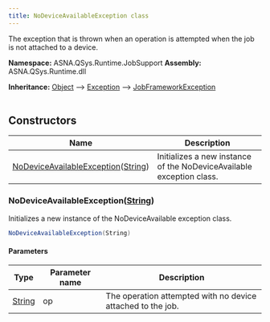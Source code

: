 ```yaml
---
title: NoDeviceAvailableException class
---
```


The exception that is thrown when an operation is attempted when the job is not attached to a device.

**Namespace:** ASNA.QSys.Runtime.JobSupport
**Assembly:** ASNA.QSys.Runtime.dll

**Inheritance:** [Object](https://docs.microsoft.com/en-us/dotnet/api/system.object) --> [Exception](https://docs.microsoft.com/en-us/dotnet/api/system.exception) --> [JobFrameworkException](/reference/runtime/qsys-runtime-job-support/job-framework-exception.html)
<br>
<br>

## Constructors

| Name | Description |
| --- | --- |
| [NoDeviceAvailableException](#nodeviceavailableexceptionstring)([String](https://docs.microsoft.com/en-us/dotnet/api/system.string)) | Initializes a new instance of the NoDeviceAvailable exception class.

### NoDeviceAvailableException([String](https://docs.microsoft.com/en-us/dotnet/api/system.string))

Initializes a new instance of the NoDeviceAvailable exception class.

```cs
NoDeviceAvailableException(String)
```

#### Parameters

| Type | Parameter name | Description
| --- | --- | ---
| [String](https://docs.microsoft.com/en-us/dotnet/api/system.string) | op | The operation attempted with no device attached to the job.
